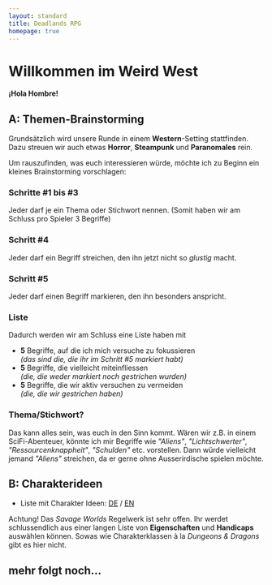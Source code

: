 ```yaml
---
layout: standard
title: Deadlands RPG
homepage: true
---
```


# Willkommen im Weird West

**¡Hola Hombre!**

## <span class="custom-number">A:</span> Themen-Brainstorming

Grundsätzlich wird unsere Runde in einem **Western**-Setting stattfinden. Dazu streuen wir auch etwas **Horror**, **Steampunk** und **Paranomales** rein.

Um rauszufinden, was euch interessieren würde, möchte ich zu Beginn ein kleines Brainstorming vorschlagen:

### Schritte #1 bis #3
Jeder darf je ein Thema oder Stichwort nennen. (Somit haben wir am Schluss pro Spieler 3 Begriffe)

### Schritt #4
Jeder darf ein Begriff streichen, den ihn jetzt nicht so _glustig_ macht.

### Schritt #5
Jeder darf einen Begriff markieren, den ihn besonders anspricht.

### Liste
Dadurch werden wir am Schluss eine Liste haben mit

* **5** Begriffe, auf die ich mich versuche zu fokussieren\
_(das sind die, die ihr im Schritt #5 markiert habt)_
* **5** Begriffe, die vielleicht miteinfliessen\
_(die, die weder markiert noch gestrichen wurden)_
* **5** Begriffe, die wir aktiv versuchen zu vermeiden\
_(die, die wir gestrichen haben)_

### Thema/Stichwort?
Das kann alles sein, was euch in den Sinn kommt. Wären wir z.B. in einem SciFi-Abenteuer, könnte ich mir Begriffe wie _"Aliens"_, _"Lichtschwerter"_, _"Ressourcenknappheit"_, _"Schulden"_ etc. vorstellen. Dann würde vielleicht jemand _"Aliens"_ streichen, da er gerne ohne Ausserirdische spielen möchte.

## <span class="custom-number">B:</span> Charakterideen

* Liste mit Charakter Ideen: [DE](/char-ideas/de) / [EN](/char-ideas/en)

Achtung! Das _Savage Worlds_ Regelwerk ist sehr offen. Ihr werdet schlussendlich aus einer langen Liste von **Eigenschaften** und **Handicaps** auswählen können. Sowas wie Charakterklassen à la _Dungeons & Dragons_ gibt es hier nicht.

## <span class="custom-number">mehr folgt noch...</span>
